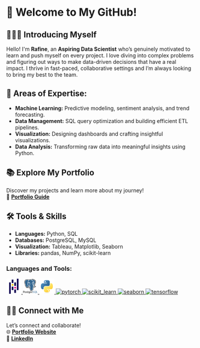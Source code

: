# 🌟 Welcome to My GitHub!

## 🙋🏽‍♂️ Introducing Myself
Hello! I'm **Rafine**, an **Aspiring Data Scientist** who’s genuinely motivated to learn and push myself on every project. I love diving into complex problems and figuring out ways to make data-driven decisions that have a real impact. I thrive in fast-paced, collaborative settings and I’m always looking to bring my best to the team.

## 🔧 Areas of Expertise:
- **Machine Learning:** Predictive modeling, sentiment analysis, and trend forecasting.
- **Data Management:** SQL query optimization and building efficient ETL pipelines.
- **Visualization:** Designing dashboards and crafting insightful visualizations.
- **Data Analysis:** Transforming raw data into meaningful insights using Python.

## 📚 Explore My Portfolio
Discover my projects and learn more about my journey!  
🔗 [**Portfolio Guide**](link-to-your-portfolio-guide)

## 🛠️ Tools & Skills
- **Languages:** Python, SQL
- **Databases:** PostgreSQL, MySQL
- **Visualization:** Tableau, Matplotlib, Seaborn
- **Libraries:** pandas, NumPy, scikit-learn

<h3 align="left">Languages and Tools:</h3>
<p align="left"> <a href="https://pandas.pydata.org/" target="_blank" rel="noreferrer"> <img src="https://raw.githubusercontent.com/devicons/devicon/2ae2a900d2f041da66e950e4d48052658d850630/icons/pandas/pandas-original.svg" alt="pandas" width="40" height="40"/> </a> <a href="https://www.postgresql.org" target="_blank" rel="noreferrer"> <img src="https://raw.githubusercontent.com/devicons/devicon/master/icons/postgresql/postgresql-original-wordmark.svg" alt="postgresql" width="40" height="40"/> </a> <a href="https://www.python.org" target="_blank" rel="noreferrer"> <img src="https://raw.githubusercontent.com/devicons/devicon/master/icons/python/python-original.svg" alt="python" width="40" height="40"/> </a> <a href="https://pytorch.org/" target="_blank" rel="noreferrer"> <img src="https://www.vectorlogo.zone/logos/pytorch/pytorch-icon.svg" alt="pytorch" width="40" height="40"/> </a> <a href="https://scikit-learn.org/" target="_blank" rel="noreferrer"> <img src="https://upload.wikimedia.org/wikipedia/commons/0/05/Scikit_learn_logo_small.svg" alt="scikit_learn" width="40" height="40"/> </a> <a href="https://seaborn.pydata.org/" target="_blank" rel="noreferrer"> <img src="https://seaborn.pydata.org/_images/logo-mark-lightbg.svg" alt="seaborn" width="40" height="40"/> </a> <a href="https://www.tensorflow.org" target="_blank" rel="noreferrer"> <img src="https://www.vectorlogo.zone/logos/tensorflow/tensorflow-icon.svg" alt="tensorflow" width="40" height="40"/> </a> </p>

## 👋🏽 Connect with Me
Let’s connect and collaborate!  
🌐 [**Portfolio Website**](link-to-your-website)  
💼 [**LinkedIn**](link-to-your-linkedin)

